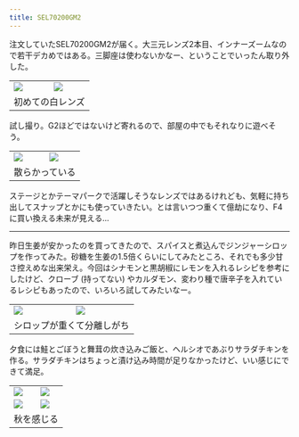 ```yaml
---
title: SEL70200GM2
---
```


注文していたSEL70200GM2が届く。大三元レンズ2本目、インナーズームなので若干デカめではある。三脚座は使わないかなー、ということでいったん取り外した。

<table>
  <tr>
    <td><img class="caption" src="https://photos.apkas.net/medium/202409/20240918-100551.webp" /></td>
    <td><img class="caption" src="https://photos.apkas.net/medium/202409/20240918-100758.webp" /></td>
  </tr>
  <tr>
    <td colspan="2">初めての白レンズ</td>
  </tr>
</table>

試し撮り。G2ほどではないけど寄れるので、部屋の中でもそれなりに遊べそう。

<table>
  <tr>
    <td><img class="caption" src="https://photos.apkas.net/medium/202409/20240918-101637.webp" /></td>
    <td><img class="caption" src="https://photos.apkas.net/medium/202409/20240918-132930.webp" /></td>
  </tr>
  <tr>
    <td colspan="2">散らかっている</td>
  </tr>
</table>

ステージとかテーマパークで活躍しそうなレンズではあるけれども、気軽に持ち出してスナップとかにも使っていきたい。とは言いつつ重くて億劫になり、F4に買い換える未来が見える...

---

昨日生姜が安かったのを買ってきたので、スパイスと煮込んでジンジャーシロップを作ってみた。砂糖を生姜の1.5倍くらいにしてみたところ、それでも多少甘さ控えめな出来栄え。今回はシナモンと黒胡椒にレモンを入れるレシピを参考にしたけど、クローブ (持ってない) やカルダモン、変わり種で唐辛子を入れているレシピもあったので、いろいろ試してみたいなー。

<table>
  <tr>
    <td><img class="caption" src="https://photos.apkas.net/medium/202409/20240918-141125.webp" /></td>
    <td><img class="caption" src="https://photos.apkas.net/medium/202409/20240918-164827.webp" /></td>
  </tr>
  <tr>
    <td colspan="2">シロップが重くて分離しがち</td>
  </tr>
</table>

夕食には鮭とごぼうと舞茸の炊き込みご飯と、ヘルシオであぶりサラダチキンを作る。サラダチキンはちょっと漬け込み時間が足りなかったけど、いい感じにできて満足。

<table>
  <tr>
    <td><img class="top" src="https://photos.apkas.net/medium/202409/20240918-180506.webp" /></td>
    <td><img class="top" src="https://photos.apkas.net/medium/202409/20240918-183556.webp" /></td>
  </tr>
  <tr>
    <td><img class="bottom-caption" src="https://photos.apkas.net/medium/202409/20240918-191719.webp" /></td>
    <td><img class="bottom-caption" src="https://photos.apkas.net/medium/202409/20240918-195248.webp" /></td>
  </tr>
  <tr>
    <td colspan="2">秋を感じる</td>
  </tr>
</table>
